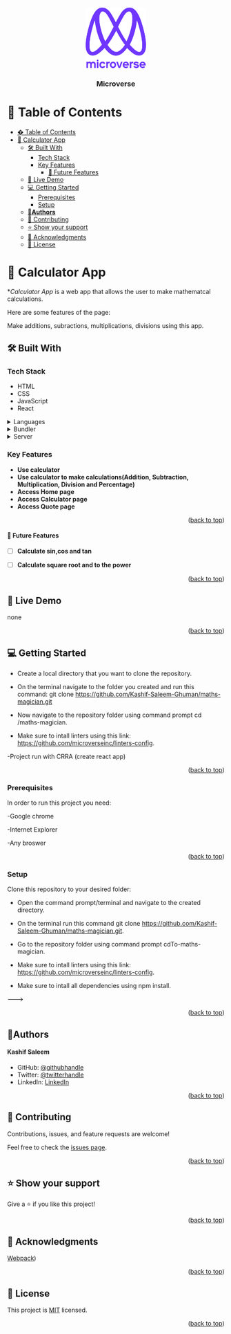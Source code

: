 <a name="readme-top"></a>

<div align="center">

  <img src="./images/murple_logo.png" alt="logo" width="140"  height="auto" />
  <br/>

  <h3><b>Microverse</b></h3>

</div>

# 📗 Table of Contents

- [� Table of Contents](#-table-of-contents)
- [📖 Calculator App](#-add-to-list-app)
  - [🛠 Built With ](#-built-with-)
    - [Tech Stack ](#tech-stack-)
    - [Key Features ](#key-features-)
      - [🔭 Future Features ](#-future-features-)
  - [🚀 Live Demo ](#-live-demo-)
  - [💻 Getting Started ](#-getting-started-)
    - [Prerequisites](#prerequisites)
    - [Setup](#setup)
  - [👤**Authors** ](#authors-)
  - [🤝 Contributing ](#-contributing-)
  - [⭐️ Show your support ](#️-show-your-support-)
  - [🙏 Acknowledgments ](#-acknowledgments-)
  - [📝 License ](#-license-)

# 📖 Calculator App<a name="about-project"></a>

**Calculator App* is a web app that allows the user to make mathematcal calculations. 

Here are some features of the page:

Make additions, subractions, multiplications, divisions using this app.


## 🛠 Built With <a name="built-with"></a>
   
 ### Tech Stack <a name="tech-stack"></a>
- HTML
- CSS
- JavaScript
- React

<details>
  <summary>Languages</summary>
  <ul>
    <li>HTML</li>
    <li>CSS</li>
    <li>Javascript</li>
    <li>React</li>
  </ul>
</details>
<details>
  <summary>Bundler</summary>
  <ul>
    <li>React</li>
  </ul>
</details>
<details>
  <summary>Server</summary>
  <ul>
    <li>Github</li>
  </ul>
</details>

<!-- Features -->

### Key Features <a name="key-features"></a>

- **Use calculator**
- **Use calculator to make calculations(Addition, Subtraction, Multiplication, Division and Percentage)**
- **Access Home page**
- **Access Calculator page**
- **Access Quote page**




<p align="right">(<a href="#readme-top">back to top</a>)</p>

#### 🔭 Future Features <a name="future-features"></a>

- [ ] **Calculate sin,cos and tan**
- [ ] **Calculate square root and to the power**



<p align="right">(<a href="#readme-top">back to top</a>)</p>


## 🚀 Live Demo <a name="live-demo"></a>

none

<p align="right">(<a href="#readme-top">back to top</a>)</p>


## 💻 Getting Started <a name="getting-started"></a>

- Create a local directory that you want to clone the repository.

- On the terminal navigate to the folder you created and run this command: git clone https://github.com/Kashif-Saleem-Ghuman/maths-magician.git

- Now navigate to the repository folder using command prompt cd /maths-magician.

- Make sure to intall linters using this link: https://github.com/microverseinc/linters-config.

-Project run with CRRA (create react app)

<p align="right">(<a href="#readme-top">back to top</a>)</p>

### Prerequisites

In order to run this project you need:

-Google chrome

-Internet Explorer

-Any broswer


<p align="right">(<a href="#readme-top">back to top</a>)</p>

### Setup

Clone this repository to your desired folder:

- Open the command prompt/terminal and navigate to the created directory.

- On the terminal run this command git clone https://github.com/Kashif-Saleem-Ghuman/maths-magician.git.

- Go to the repository folder using command prompt cdTo-maths-magician.


- Make sure to intall linters using this link: https://github.com/microverseinc/linters-config.

- Make sure to intall all dependencies using npm install.


--->


<p align="right">(<a href="#readme-top">back to top</a>)</p>

## 👤**Authors** <a name="authors"></a>
<h4>Kashif Saleem</h4>

- GitHub: [@githubhandle](https://github.com/Kashif-Saleem-Ghuman)
- Twitter: [@twitterhandle](https://twitter.com/Kashif14Saleem)
- LinkedIn: [LinkedIn](https://www.linkedin.com/in/kashif-saleem-45ba95215/)


<p align="right">(<a href="#readme-top">back to top</a>)</p>

## 🤝 Contributing <a name="contributing"></a>

Contributions, issues, and feature requests are welcome!

Feel free to check the [issues page](https://github.com/Kashif-Saleem-Ghuman/maths-magician/issues).

<p align="right">(<a href="#readme-top">back to top</a>)</p>

## ⭐️ Show your support <a name="support"></a>

Give a ⭐️ if you like this project!

<p align="right">(<a href="#readme-top">back to top</a>)</p>

## 🙏 Acknowledgments <a name="acknowledgements"></a>

[Webpack](https://webpack.js.org/))



<p align="right">(<a href="#readme-top">back to top</a>)</p>

## 📝 License <a name="license"></a>

This project is [MIT](https://github.com/Kashif-Saleem-Ghuman/maths-magician/blob/main/LICENSE) licensed.

<p align="right">(<a href="#readme-top">back to top</a>)</p>

